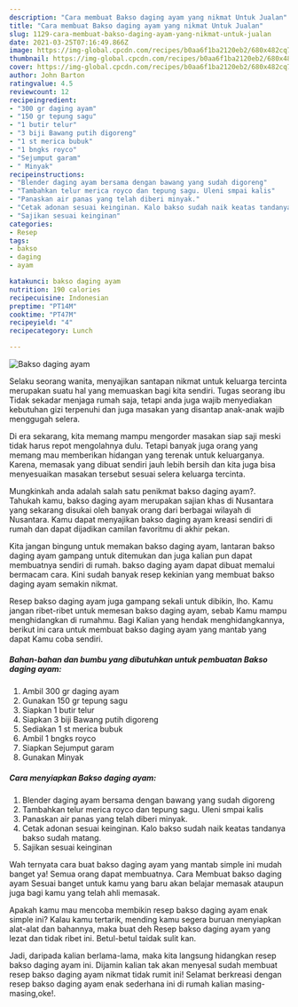 ```yaml
---
description: "Cara membuat Bakso daging ayam yang nikmat Untuk Jualan"
title: "Cara membuat Bakso daging ayam yang nikmat Untuk Jualan"
slug: 1129-cara-membuat-bakso-daging-ayam-yang-nikmat-untuk-jualan
date: 2021-03-25T07:16:49.866Z
image: https://img-global.cpcdn.com/recipes/b0aa6f1ba2120eb2/680x482cq70/bakso-daging-ayam-foto-resep-utama.jpg
thumbnail: https://img-global.cpcdn.com/recipes/b0aa6f1ba2120eb2/680x482cq70/bakso-daging-ayam-foto-resep-utama.jpg
cover: https://img-global.cpcdn.com/recipes/b0aa6f1ba2120eb2/680x482cq70/bakso-daging-ayam-foto-resep-utama.jpg
author: John Barton
ratingvalue: 4.5
reviewcount: 12
recipeingredient:
- "300 gr daging ayam"
- "150 gr tepung sagu"
- "1 butir telur"
- "3 biji Bawang putih digoreng"
- "1 st merica bubuk"
- "1 bngks royco"
- "Sejumput garam"
- " Minyak"
recipeinstructions:
- "Blender daging ayam bersama dengan bawang yang sudah digoreng"
- "Tambahkan telur merica royco dan tepung sagu. Uleni smpai kalis"
- "Panaskan air panas yang telah diberi minyak."
- "Cetak adonan sesuai keinginan. Kalo bakso sudah naik keatas tandanya bakso sudah matang."
- "Sajikan sesuai keinginan"
categories:
- Resep
tags:
- bakso
- daging
- ayam

katakunci: bakso daging ayam 
nutrition: 190 calories
recipecuisine: Indonesian
preptime: "PT14M"
cooktime: "PT47M"
recipeyield: "4"
recipecategory: Lunch

---
```



![Bakso daging ayam](https://img-global.cpcdn.com/recipes/b0aa6f1ba2120eb2/680x482cq70/bakso-daging-ayam-foto-resep-utama.jpg)

Selaku seorang wanita, menyajikan santapan nikmat untuk keluarga tercinta merupakan suatu hal yang memuaskan bagi kita sendiri. Tugas seorang ibu Tidak sekadar menjaga rumah saja, tetapi anda juga wajib menyediakan kebutuhan gizi terpenuhi dan juga masakan yang disantap anak-anak wajib menggugah selera.

Di era  sekarang, kita memang mampu mengorder masakan siap saji meski tidak harus repot mengolahnya dulu. Tetapi banyak juga orang yang memang mau memberikan hidangan yang terenak untuk keluarganya. Karena, memasak yang dibuat sendiri jauh lebih bersih dan kita juga bisa menyesuaikan masakan tersebut sesuai selera keluarga tercinta. 



Mungkinkah anda adalah salah satu penikmat bakso daging ayam?. Tahukah kamu, bakso daging ayam merupakan sajian khas di Nusantara yang sekarang disukai oleh banyak orang dari berbagai wilayah di Nusantara. Kamu dapat menyajikan bakso daging ayam kreasi sendiri di rumah dan dapat dijadikan camilan favoritmu di akhir pekan.

Kita jangan bingung untuk memakan bakso daging ayam, lantaran bakso daging ayam gampang untuk ditemukan dan juga kalian pun dapat membuatnya sendiri di rumah. bakso daging ayam dapat dibuat memalui bermacam cara. Kini sudah banyak resep kekinian yang membuat bakso daging ayam semakin nikmat.

Resep bakso daging ayam juga gampang sekali untuk dibikin, lho. Kamu jangan ribet-ribet untuk memesan bakso daging ayam, sebab Kamu mampu menghidangkan di rumahmu. Bagi Kalian yang hendak menghidangkannya, berikut ini cara untuk membuat bakso daging ayam yang mantab yang dapat Kamu coba sendiri.

<!--inarticleads1-->

##### Bahan-bahan dan bumbu yang dibutuhkan untuk pembuatan Bakso daging ayam:

1. Ambil 300 gr daging ayam
1. Gunakan 150 gr tepung sagu
1. Siapkan 1 butir telur
1. Siapkan 3 biji Bawang putih digoreng
1. Sediakan 1 st merica bubuk
1. Ambil 1 bngks royco
1. Siapkan Sejumput garam
1. Gunakan  Minyak




<!--inarticleads2-->

##### Cara menyiapkan Bakso daging ayam:

1. Blender daging ayam bersama dengan bawang yang sudah digoreng
1. Tambahkan telur merica royco dan tepung sagu. Uleni smpai kalis
1. Panaskan air panas yang telah diberi minyak.
1. Cetak adonan sesuai keinginan. Kalo bakso sudah naik keatas tandanya bakso sudah matang.
1. Sajikan sesuai keinginan




Wah ternyata cara buat bakso daging ayam yang mantab simple ini mudah banget ya! Semua orang dapat membuatnya. Cara Membuat bakso daging ayam Sesuai banget untuk kamu yang baru akan belajar memasak ataupun juga bagi kamu yang telah ahli memasak.

Apakah kamu mau mencoba membikin resep bakso daging ayam enak simple ini? Kalau kamu tertarik, mending kamu segera buruan menyiapkan alat-alat dan bahannya, maka buat deh Resep bakso daging ayam yang lezat dan tidak ribet ini. Betul-betul taidak sulit kan. 

Jadi, daripada kalian berlama-lama, maka kita langsung hidangkan resep bakso daging ayam ini. Dijamin kalian tak akan menyesal sudah membuat resep bakso daging ayam nikmat tidak rumit ini! Selamat berkreasi dengan resep bakso daging ayam enak sederhana ini di rumah kalian masing-masing,oke!.

